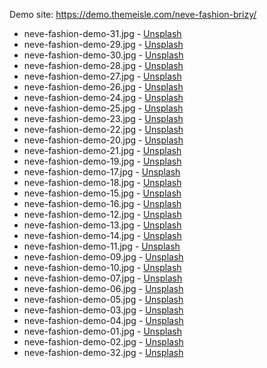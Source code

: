 Demo site: https://demo.themeisle.com/neve-fashion-brizy/

* neve-fashion-demo-31.jpg - [Unsplash](https://unsplash.com/photos/ujaxQq0tB5A)
* neve-fashion-demo-29.jpg - [Unsplash](https://unsplash.com/photos/2xxM0oyjweM)
* neve-fashion-demo-30.jpg - [Unsplash](https://unsplash.com/photos/XHqTv6E5YDU)
* neve-fashion-demo-28.jpg - [Unsplash](https://unsplash.com/photos/mEX0Yz0FWvs)
* neve-fashion-demo-27.jpg - [Unsplash](https://unsplash.com/photos/m3uWNvGWey8)
* neve-fashion-demo-26.jpg - [Unsplash](https://unsplash.com/photos/NQSG-wjxaak)
* neve-fashion-demo-24.jpg - [Unsplash](https://unsplash.com/photos/DyO-Xf9IUTk)
* neve-fashion-demo-25.jpg - [Unsplash](https://unsplash.com/photos/CmnU-WA555g)
* neve-fashion-demo-23.jpg - [Unsplash](https://unsplash.com/photos/B9TzBwBVUpw)
* neve-fashion-demo-22.jpg - [Unsplash](https://unsplash.com/photos/_hwL-LeytRc)
* neve-fashion-demo-20.jpg - [Unsplash](https://unsplash.com/photos/5PoxtFgrmtM)
* neve-fashion-demo-21.jpg - [Unsplash](https://unsplash.com/photos/tDWQJZ0USow)
* neve-fashion-demo-19.jpg - [Unsplash](https://unsplash.com/photos/1-nx1QR5dTE)
* neve-fashion-demo-17.jpg - [Unsplash](https://unsplash.com/photos/UMe87yYt2JU)
* neve-fashion-demo-18.jpg - [Unsplash](https://unsplash.com/photos/1-nx1QR5dTE)
* neve-fashion-demo-15.jpg - [Unsplash](https://unsplash.com/photos/7u90O-06dQg)
* neve-fashion-demo-16.jpg - [Unsplash](https://unsplash.com/photos/A6rHBGkqy1M)
* neve-fashion-demo-12.jpg - [Unsplash](https://unsplash.com/photos/BbypBSBbOGU)
* neve-fashion-demo-13.jpg - [Unsplash](https://unsplash.com/photos/KStSiM1UvPw)
* neve-fashion-demo-14.jpg - [Unsplash](https://unsplash.com/photos/56SAZyTEJoM)
* neve-fashion-demo-11.jpg - [Unsplash](https://unsplash.com/photos/t9yTideqzSo)
* neve-fashion-demo-09.jpg - [Unsplash](https://unsplash.com/photos/u79wy47kvVs)
* neve-fashion-demo-10.jpg - [Unsplash](https://unsplash.com/photos/k1QPo3_mZr8)
* neve-fashion-demo-07.jpg - [Unsplash](https://unsplash.com/photos/mGh2rjPgUyA)
* neve-fashion-demo-06.jpg - [Unsplash](https://unsplash.com/photos/Ez4VGY-f7-I)
* neve-fashion-demo-05.jpg - [Unsplash](https://unsplash.com/photos/tBAMSkmxk_0)
* neve-fashion-demo-03.jpg - [Unsplash](https://unsplash.com/photos/t7WrWaewbtw)
* neve-fashion-demo-04.jpg - [Unsplash](https://unsplash.com/photos/tBAMSkmxk_0)
* neve-fashion-demo-01.jpg - [Unsplash](https://unsplash.com/photos/wa4wAIGTGcA)
* neve-fashion-demo-02.jpg - [Unsplash](https://unsplash.com/photos/gQ83HgfeSXY)
* neve-fashion-demo-32.jpg - [Unsplash](https://unsplash.com/photos/7KkBxgXE3j0)
